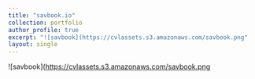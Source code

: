 ```yaml
---
title: "savbook.io"
collection: portfolio
author_profile: true
excerpt: "![savbook](https://cvlassets.s3.amazonaws.com/savbook.png"
layout: single
---
```


![savbook](https://cvlassets.s3.amazonaws.com/savbook.png
